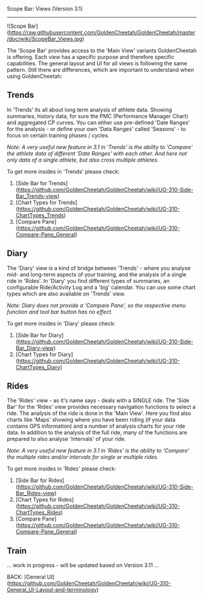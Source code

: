 Scope Bar: Views (Version 3.1)
***

![Scope Bar] (https://raw.githubusercontent.com/GoldenCheetah/GoldenCheetah/master/doc/wiki/ScopeBar_Views.jpg)

The 'Scope Bar' provides access to the 'Main View' variants GoldenCheetah is offering. Each view has a specific purpose and therefore specific capabilities. The general layout and UI for all views is following the same pattern. Still there are differences, which are important to understand when using GoldenCheetah:

## Trends

In 'Trends' its all about long term analysis of athlete data. Showing summaries, history data, for sure the PMC (Performance Manager Chart) and aggregated CP curves. You can either use pre-defined 'Date Ranges' for the analysis - or define your own 'Data Ranges' called 'Seasons' - to focus on certain training phases / cycles.

_Note: A very useful new feature in 3.1 in 'Trends' is the ability to 'Compare' the athlete data of different 'Date Ranges' with each other. And here not only data of a single athlete, but also cross multiple athletes._

To get more insides in 'Trends' please check:

1. [Side Bar for Trends] (https://github.com/GoldenCheetah/GoldenCheetah/wiki/UG-310-Side-Bar_Trends-view)
2. [Chart Types for Trends] (https://github.com/GoldenCheetah/GoldenCheetah/wiki/UG-310-ChartTypes_Trends)
3. [Compare Pane] (https://github.com/GoldenCheetah/GoldenCheetah/wiki/UG-310-Compare-Pane_General)

## Diary

The 'Diary' view is a kind of bridge between 'Trends' - where you analyse mid- and long-term aspects of your training, and the analysis of a single ride in 'Rides'. In 'Diary' you find different types of summaries, an configurable Ride/Activity Log and a 'big' calendar. You can use some chart types which are also available on 'Trends' view.

_Note: Diary does not provide a 'Compare Pane', so the respective menu function and tool bar button has no effect._

To get more insides in 'Diary' please check:

1. [Side Bar for Diary] (https://github.com/GoldenCheetah/GoldenCheetah/wiki/UG-310-Side-Bar_Diary-view)
2. [Chart Types for Diary] (https://github.com/GoldenCheetah/GoldenCheetah/wiki/UG-310-ChartTypes_Diary)

## Rides

The 'Rides' view - as it's name says - deals with a SINGLE ride. The 'Side Bar' for the 'Rides' view provides necessary navigation functions to select a ride. The analysis of the ride is done in the 'Main View'. Here you find also charts like 'Maps' showing where you have been riding (if your data contains GPS information) and a number of analysis charts for your ride data. In addition to the analysis of the full ride, many of the functions are prepared to also analyse 'Intervals' of your ride. 

_Note: A very useful new feature in 3.1 in 'Rides' is the ability to 'Compare' the multiple rides and/or intervals for single or multiple rides._

To get more insides in 'Rides' please check:

1. [Side Bar for Rides] (https://github.com/GoldenCheetah/GoldenCheetah/wiki/UG-310-Side-Bar_Rides-view)
2. [Chart Types for Rides] (https://github.com/GoldenCheetah/GoldenCheetah/wiki/UG-310-ChartTypes_Rides)
3. [Compare Pane] (https://github.com/GoldenCheetah/GoldenCheetah/wiki/UG-310-Compare-Pane_General)

## Train

... work in progress - will be updated based on Version 3.11 ...

BACK: [General UI] (https://github.com/GoldenCheetah/GoldenCheetah/wiki/UG-310-General_UI-Layout-and-terminology)
